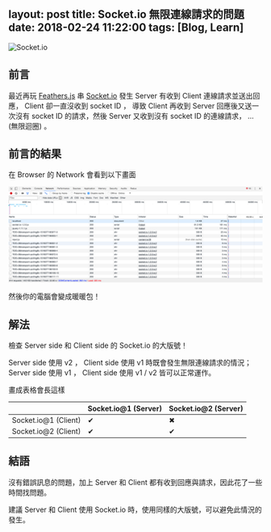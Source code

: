 layout: post
title: Socket.io 無限連線請求的問題
date: 2018-02-24 11:22:00
tags: [Blog, Learn]
---

![Socket.io](/images/2018/02/24/socket-io-logo.svg)

## 前言

最近再玩 [Feathers.js](https://feathersjs.com/) 串 [Socket.io](https://socket.io/) 發生 Server 有收到 Client 連線請求並送出回應， Client 卻一直沒收到 socket ID ， 導致 Client 再收到 Server 回應後又送一次沒有 socket ID 的請求，然後 Server 又收到沒有 socket ID 的連線請求， … (無限迴圈) 。

<!--more-->

## 前言的結果

在 Browser 的 Network 會看到以下畫面

![Many connect's request by Client side](/images/2018/02/24/connect-request.png)

然後你的電腦會變成暖暖包！

## 解法

檢查 Server side 和 Client side 的 Socket.io 的大版號！

Server side 使用 v2 ， Client side 使用 v1 時既會發生無限連線請求的情況；
Server side 使用 v1 ， Client side 使用 v1 / v2 皆可以正常運作。

畫成表格會長這樣

| | Socket.io@1 (Server) | Socket.io@2 (Server) |
|---|---|---|
| Socket.io@1 (Client) | ✔ | ✖ |
| Socket.io@2 (Client) | ✔ | ✔ |

## 結語

沒有錯誤訊息的問題，加上 Server 和 Client 都有收到回應與請求，因此花了一些時間找問題。

建議 Server 和 Client 使用 Socket.io 時，使用同樣的大版號，可以避免此情況的發生。
